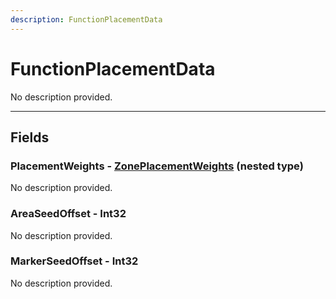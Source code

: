 ```yaml
---
description: FunctionPlacementData
---
```


# FunctionPlacementData

No description provided.

***

## Fields

### PlacementWeights - [ZonePlacementWeights](./ZonePlacementWeights.md) (nested type)

No description provided.

### AreaSeedOffset - Int32

No description provided.

### MarkerSeedOffset - Int32

No description provided.
